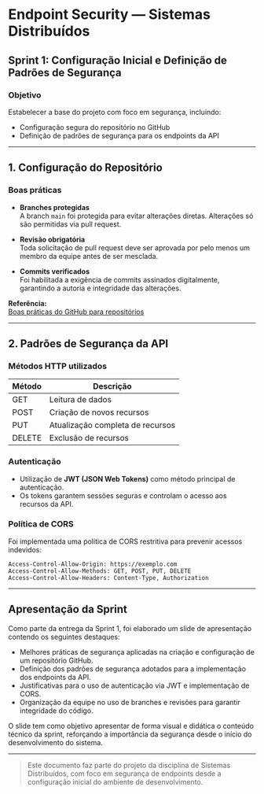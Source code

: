 # Endpoint Security — Sistemas Distribuídos

## Sprint 1: Configuração Inicial e Definição de Padrões de Segurança

### Objetivo  
Estabelecer a base do projeto com foco em segurança, incluindo:

- Configuração segura do repositório no GitHub  
- Definição de padrões de segurança para os endpoints da API

---

## 1. Configuração do Repositório

### Boas práticas

- **Branches protegidas**  
  A branch `main` foi protegida para evitar alterações diretas. Alterações só são permitidas via pull request.

- **Revisão obrigatória**  
  Toda solicitação de pull request deve ser aprovada por pelo menos um membro da equipe antes de ser mesclada.

- **Commits verificados**  
  Foi habilitada a exigência de commits assinados digitalmente, garantindo a autoria e integridade das alterações.

**Referência:**  
[Boas práticas do GitHub para repositórios](https://docs.github.com/pt/repositories/creating-and-managing-repositories/best-practices-for-repositories)

---

## 2. Padrões de Segurança da API

### Métodos HTTP utilizados

| Método  | Descrição                           |
|---------|-------------------------------------|
| GET     | Leitura de dados                    |
| POST    | Criação de novos recursos           |
| PUT     | Atualização completa de recursos    |
| DELETE  | Exclusão de recursos                |

### Autenticação

- Utilização de **JWT (JSON Web Tokens)** como método principal de autenticação.
- Os tokens garantem sessões seguras e controlam o acesso aos recursos da API.

### Política de CORS

Foi implementada uma política de CORS restritiva para prevenir acessos indevidos:

```http
Access-Control-Allow-Origin: https://exemplo.com
Access-Control-Allow-Methods: GET, POST, PUT, DELETE
Access-Control-Allow-Headers: Content-Type, Authorization
```

---

## Apresentação da Sprint

Como parte da entrega da Sprint 1, foi elaborado um slide de apresentação contendo os seguintes destaques:

- Melhores práticas de segurança aplicadas na criação e configuração de um repositório GitHub.
- Definição dos padrões de segurança adotados para a implementação dos endpoints da API.
- Justificativas para o uso de autenticação via JWT e implementação de CORS.
- Organização da equipe no uso de branches e revisões para garantir integridade do código.

O slide tem como objetivo apresentar de forma visual e didática o conteúdo técnico da sprint, reforçando a importância da segurança desde o início do desenvolvimento do sistema.

---

> Este documento faz parte do projeto da disciplina de Sistemas Distribuídos, com foco em segurança de endpoints desde a configuração inicial do ambiente de desenvolvimento.
